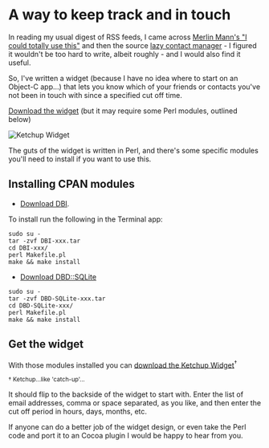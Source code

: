 # A way to keep track and in touch

In reading my usual digest of RSS feeds, I came across [Merlin Mann's "I could totally use this"](http://www.43folders.com/2007/06/28/featured-links-for-june-28th/) and then the source [lazy contact manager](http://www.scottandrew.com/wordpress/archives/2007/06/a_few_music_20_ideas.html) - I figured it wouldn't be too hard to write, albeit roughly - and I would also find it useful.


<!--more-->

So, I've written a widget (because I have no idea where to start on an Object-C app...) that lets you know which of your friends or contacts you've not been in touch with since a specified cut off time.

[Download the widget](/downloads/Ketchup.zip) (but it may require some Perl modules, outlined below)

![Ketchup Widget](http://remysharp.com/wp-content/uploads/2007/07/ketchup-widget.png)

The guts of the widget is written in Perl, and there's some specific modules you'll need to install if you want to use this.

## Installing CPAN modules

* [Download DBI](http://search.cpan.org/~timb/DBI-1.58/).

To install run the following in the Terminal app:

<pre><code>sudo su -
tar -zvf DBI-xxx.tar
cd DBI-xxx/
perl Makefile.pl
make && make install</code></pre>

* [Download DBD::SQLite](http://search.cpan.org/~msergeant/DBD-SQLite-1.13/)

<pre><code>sudo su -
tar -zvf DBD-SQLite-xxx.tar
cd DBD-SQLite-xxx/
perl Makefile.pl
make && make install</code></pre>

## Get the widget

With those modules installed you can [download the Ketchup Widget](/downloads/Ketchup.zip)<sup>&dagger;</sup>

<small>&dagger; Ketchup...like 'catch-up'...</small>

It should flip to the backside of the widget to start with.  Enter the list of email addresses, comma or space separated, as you like, and then enter the cut off period in hours, days, months, etc.

If anyone can do a better job of the widget design, or even take the Perl code and port it to an Cocoa plugin I would be happy to hear from you.